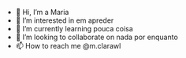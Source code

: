 - 👋 Hi, I’m a Maria 
- 👀 I’m interested in em apreder 
- 🌱 I’m currently learning pouca coisa
- 💞️ I’m looking to collaborate on nada por enquanto  
- 📫 How to reach me @m.clarawl

<!---
mclarawl1/mclarawl1 is a ✨ special ✨ repository because its `README.md` (this file) appears on your GitHub profile.
You can click the Preview link to take a look at your changes.
--->
